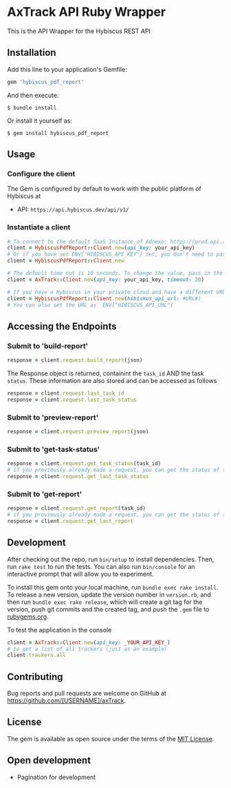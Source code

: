 # AxTrack API Ruby Wrapper

This is the API Wrapper for the Hybiscus REST API

## Installation

Add this line to your application's Gemfile:

```ruby
gem 'hybiscus_pdf_report'
```

And then execute:

    $ bundle install

Or install it yourself as:

    $ gem install hybiscus_pdf_report

## Usage
### Configure the client
The Gem is configured by default to work with the public platform of Hybiscus at
* API: `https://api.hybiscus.dev/api/v1/`

### Instantiate a client
```ruby
# To connect to the default SaaS Instance of Adnexo: https://prod.api.ax-track.ch/api/v1
client = HybiscusPdfReport::Client.new(api_key: your_api_key)
# Or if you have set ENV['HIBISCUS_API_KEY'] set, you don't need to pass in the api key.
client = HybiscusPdfReport::Client.new

# The default time out is 10 seconds. To change the value, pass in the parameter
client = AxTrack::Client.new(api_key: your_api_key, timeout: 20)

# If you have a Hybiscus in your private cloud and have a different URL, you can pass the URL as a parameter
client = HybiscusPdfReport::Client.new(hibiskus_api_url: #URL#)
# You can also set the URL as  ENV["HIBISCUS_API_URL"]
```

## Accessing the Endpoints
### Submit to 'build-report'
```ruby
response = client.request.build_report(json)
```
The Response object is returned, containint the `task_id` AND the task `status`. These information are also stored and can be accessed as follows
```ruby
response = client.request.last_task_id
response = client.request.last_task_status
```

### Submit to 'preview-report'
```ruby
response = client.request.preview_report(json)
```
### Submit to 'get-task-status'
```ruby
response = client.request.get_task_status(task_id)
# if you previously already made a request, you can get the status of the last task directly without having to store and pass the task_id
response = client.request.get_last_task_status
```

### Submit to 'get-report'
```ruby
response = client.request.get_report(task_id)
# if you previously already made a request, you can get the status of the last task directly without having to store and pass the task_id
response = client.request.get_last_report
```

## Development

After checking out the repo, run `bin/setup` to install dependencies. Then, run `rake test` to run the tests. You can also run `bin/console` for an interactive prompt that will allow you to experiment.

To install this gem onto your local machine, run `bundle exec rake install`. To release a new version, update the version number in `version.rb`, and then run `bundle exec rake release`, which will create a git tag for the version, push git commits and the created tag, and push the `.gem` file to [rubygems.org](https://rubygems.org).

To test the application in the console
```ruby
client = AxTrack::Client.new(api_key: _YOUR_API_KEY_)
# to get a list of all trackers (just as an example)
client.trackers.all
```

## Contributing

Bug reports and pull requests are welcome on GitHub at https://github.com/[USERNAME]/axTrack.

## License

The gem is available as open source under the terms of the [MIT License](https://opensource.org/licenses/MIT).

## Open development
* Pagination for development


